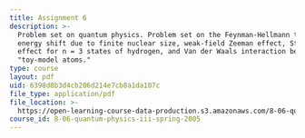 ```yaml
---
title: Assignment 6
description: >-
  Problem set on quantum physics. Problem set on the Feynman­-Hellmann theorem,
  energy shift due to finite nuclear size, weak­-field Zeeman effect, Stark
  effect for n = 3 states of hydrogen, and Van der Waals interaction between two
  "toy­-model atoms."
type: course
layout: pdf
uid: 6398d8b3d4cb206d214e7cb8a1da107c
file_type: application/pdf
file_location: >-
  https://open-learning-course-data-production.s3.amazonaws.com/8-06-quantum-physics-iii-spring-2005/6398d8b3d4cb206d214e7cb8a1da107c_ps6.pdf
course_id: 8-06-quantum-physics-iii-spring-2005
---
```

